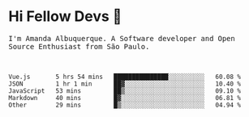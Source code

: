 # Hi Fellow Devs :wave:
   
<p>
  <samp>
    I'm Amanda Albuquerque. A Software developer and Open Source Enthusiast from São Paulo.
  </samp>

  
<!--   [![Twitter Follow](https://img.shields.io/twitter/follow/alalbux?style=social)](https://www.twitter.com/alalbux)
  [![Linkedin Badge](https://img.shields.io/badge/-alalbux-blue?style=flat-square&logo=Linkedin&logoColor=white&link=https://www.linkedin.com/in/alalbux/)](https://www.linkedin.com/in/alalbux/)
  [![Medium Badge](https://img.shields.io/badge/-alalbux-black?style=flat-square&logo=Medium&logoColor=white&link=https://medium.com/@alalbux)](https://medium.com/@alalbux) -->
</p>

  <br/>
  

<!--START_SECTION:waka-->
```text
Vue.js       5 hrs 54 mins   ███████████████░░░░░░░░░░   60.08 % 
JSON         1 hr 1 min      ██▓░░░░░░░░░░░░░░░░░░░░░░   10.40 % 
JavaScript   53 mins         ██▒░░░░░░░░░░░░░░░░░░░░░░   09.10 % 
Markdown     40 mins         █▓░░░░░░░░░░░░░░░░░░░░░░░   06.81 % 
Other        29 mins         █▒░░░░░░░░░░░░░░░░░░░░░░░   04.94 % 
```
<!--END_SECTION:waka-->


